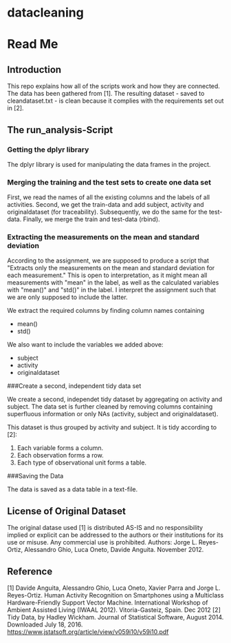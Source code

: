 # datacleaning

Read Me
=======

Introduction
------------
This repo explains how all of the scripts work and how they are connected. The data has been gathered from [1]. The resulting dataset - saved to cleandataset.txt - is clean because it complies with the requirements set out in [2].

The run_analysis-Script
-----------------------

### Getting the dplyr library

The dplyr library is used for manipulating the data frames in the project.

### Merging the training and the test sets to create one data set

First, we read the names of all the existing columns and the labels of all activities. Second, we get the train-data and add subject, activity and originaldataset (for traceability). Subsequently, we do the same for the test-data. Finally, we merge the train and test-data (rbind).

### Extracting the measurements on the mean and standard deviation

According to the assignment, we are supposed to produce a script that "Extracts only the measurements on the mean and standard deviation for each measurement." This is open to interpretation, as it might mean all measurements with "mean" in the label, as well as the calculated variables with "mean()" and "std()" in the label. I interpret the assignment such that we are only supposed to include the latter.

We extract the required columns by finding column names containing
* mean()
* std()

We also want to include the variables we added above:
* subject
* activity
* originaldataset

###Create a second, independent tidy data set

We create a second, independet tidy dataset by aggregating on activity and subject. The data set is further cleaned by removing columns containing superfluous information or only NAs (activity, subject and originaldataset). 

This dataset is thus grouped by activity and subject. It is tidy according to [2]:
1. Each variable forms a column.
2. Each observation forms a row.
3. Each type of observational unit forms a table.

###Saving the Data

The data is saved as a data table in a text-file.

License of Original Dataset
---------------------------
The original datase used [1] is distributed AS-IS and no responsibility implied or explicit can be addressed to the authors or their institutions for its use or misuse. Any commercial use is prohibited. Authors: Jorge L. Reyes-Ortiz, Alessandro Ghio, Luca Oneto, Davide Anguita. November 2012.

Reference
---------
[1] Davide Anguita, Alessandro Ghio, Luca Oneto, Xavier Parra and Jorge L. Reyes-Ortiz. Human Activity Recognition on Smartphones using a Multiclass Hardware-Friendly Support Vector Machine. International Workshop of Ambient Assisted Living (IWAAL 2012). Vitoria-Gasteiz, Spain. Dec 2012
[2] Tidy Data, by Hadley Wickham. Journal of Statistical Software, August 2014. Downloaded July 18, 2016. https://www.jstatsoft.org/article/view/v059i10/v59i10.pdf